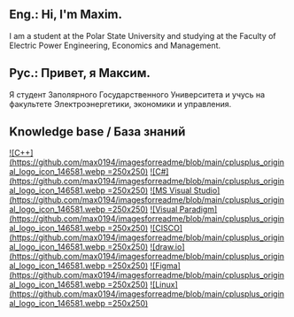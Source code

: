 ## Eng.: Hi, I'm Maxim. 
I am a student at the Polar State University and studying at the Faculty of Electric Power Engineering, Economics and Management.
## Рус.: Привет, я Максим. 
Я студент Заполярного Государственного Университета и учусь на факультете Электроэнергетики, экономики и управления.

## Knowledge base / База знаний
[![С++](https://github.com/max0194/imagesforreadme/blob/main/cplusplus_original_logo_icon_146581.webp =250x250)](https://learn.microsoft.com/en-us/cpp/?view=msvc-170)
[![С#](https://github.com/max0194/imagesforreadme/blob/main/cplusplus_original_logo_icon_146581.webp =250x250)](https://learn.microsoft.com/en-us/dotnet/csharp/)
[![MS Visual Studio](https://github.com/max0194/imagesforreadme/blob/main/cplusplus_original_logo_icon_146581.webp =250x250)](https://visualstudio.microsoft.com/ru/)
[![Visual Paradigm](https://github.com/max0194/imagesforreadme/blob/main/cplusplus_original_logo_icon_146581.webp =250x250)](https://www.visual-paradigm.com/)
[![CISCO](https://github.com/max0194/imagesforreadme/blob/main/cplusplus_original_logo_icon_146581.webp =250x250)](https://www.cisco.com/)
[![draw.io](https://github.com/max0194/imagesforreadme/blob/main/cplusplus_original_logo_icon_146581.webp =250x250)](https://www.draw.com)
[![Figma](https://github.com/max0194/imagesforreadme/blob/main/cplusplus_original_logo_icon_146581.webp =250x250)](https://www.figma.com/)
[![Linux](https://github.com/max0194/imagesforreadme/blob/main/cplusplus_original_logo_icon_146581.webp =250x250)](https://www.linux.org/)

<!--
**max0194/max0194** is a ✨ _special_ ✨ repository because its `README.md` (this file) appears on your GitHub profile.

Here are some ideas to get you started:

- 🔭 I’m currently working on ...
- 🌱 I’m currently learning ...
- 👯 I’m looking to collaborate on ...
- 🤔 I’m looking for help with ...
- 💬 Ask me about ...
- 📫 How to reach me: ...
- 😄 Pronouns: ...
- ⚡ Fun fact: ...
-->
